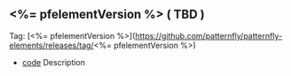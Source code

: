 ## <%= pfelementVersion %> ( TBD )

Tag: [<%= pfelementVersion %>](https://github.com/patternfly/patternfly-elements/releases/tag/<%= pfelementVersion %>)

- [code](url) Description